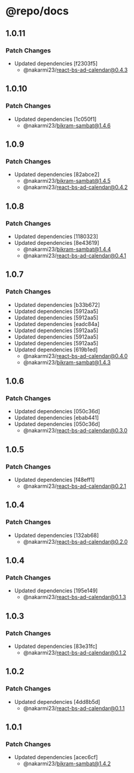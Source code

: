 # @repo/docs

## 1.0.11

### Patch Changes

- Updated dependencies [f2303f5]
  - @nakarmi23/react-bs-ad-calendar@0.4.3

## 1.0.10

### Patch Changes

- Updated dependencies [1c050f1]
  - @nakarmi23/bikram-sambat@1.4.6

## 1.0.9

### Patch Changes

- Updated dependencies [82abce2]
  - @nakarmi23/bikram-sambat@1.4.5
  - @nakarmi23/react-bs-ad-calendar@0.4.2

## 1.0.8

### Patch Changes

- Updated dependencies [1180323]
- Updated dependencies [8e43619]
  - @nakarmi23/bikram-sambat@1.4.4
  - @nakarmi23/react-bs-ad-calendar@0.4.1

## 1.0.7

### Patch Changes

- Updated dependencies [b33b672]
- Updated dependencies [5912aa5]
- Updated dependencies [5912aa5]
- Updated dependencies [eadc84a]
- Updated dependencies [5912aa5]
- Updated dependencies [5912aa5]
- Updated dependencies [5912aa5]
- Updated dependencies [619b1ed]
  - @nakarmi23/react-bs-ad-calendar@0.4.0
  - @nakarmi23/bikram-sambat@1.4.3

## 1.0.6

### Patch Changes

- Updated dependencies [050c36d]
- Updated dependencies [ebab441]
- Updated dependencies [050c36d]
  - @nakarmi23/react-bs-ad-calendar@0.3.0

## 1.0.5

### Patch Changes

- Updated dependencies [f48eff1]
  - @nakarmi23/react-bs-ad-calendar@0.2.1

## 1.0.4

### Patch Changes

- Updated dependencies [132ab68]
  - @nakarmi23/react-bs-ad-calendar@0.2.0

## 1.0.4

### Patch Changes

- Updated dependencies [195e149]
  - @nakarmi23/react-bs-ad-calendar@0.1.3

## 1.0.3

### Patch Changes

- Updated dependencies [83e31fc]
  - @nakarmi23/react-bs-ad-calendar@0.1.2

## 1.0.2

### Patch Changes

- Updated dependencies [4dd8b5d]
  - @nakarmi23/react-bs-ad-calendar@0.1.1

## 1.0.1

### Patch Changes

- Updated dependencies [acec6cf]
  - @nakarmi23/bikram-sambat@1.4.2
